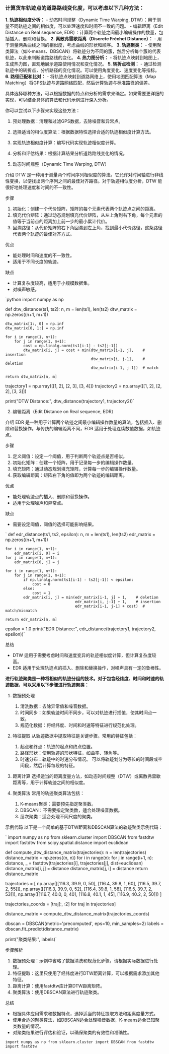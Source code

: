 ### 计算货车轨迹点的道路路线变化度，可以考虑以下几种方法：

**1. 轨迹相似度分析：**
	- 动态时间规整（Dynamic Time Warping, DTW）：用于测量不同轨迹之间的相似度，可以处理速度和时间不一致的问题。
	- 编辑距离（Edit Distance on Real sequence, EDR）：计算两个轨迹之间最小编辑操作的数量，包括插入、删除和替换。
**2. 离散弗雷歇距离（Discrete Fréchet Distance）：**
	- 用于测量两条曲线之间的相似度，考虑曲线的形状和顺序。
**3. 轨迹聚类：**
	- 使用聚类算法（如K-means、DBSCAN）将轨迹分为不同的簇，然后分析每个簇的代表轨迹，以此来判断道路路线的变化。
**4. 热力图分析：**
	- 将轨迹点映射到地图上，生成热力图，直观地展示道路使用情况和变化情况。
**5. 转折点检测：**
	- 通过检测轨迹中的转折点，分析路径的变化情况。可以使用角度变化、速度变化等指标。
**6. 路径匹配和比对：**
	- 将轨迹点映射到道路网络上，使用地图匹配算法（Map Matching）将GPS轨迹与道路网络匹配，然后计算轨迹与标准路径的偏差。

具体选择哪种方法，可以根据数据的特点和分析的需求来确定。如果需要更详细的实现，可以结合具体的算法和代码示例进行深入分析。


你可以尝试以下步骤来实现这些方法：

1. 预处理数据：清理和过滤GPS数据，去除噪音和异常点。
2. 选择适当的相似度算法：根据数据特性选择合适的轨迹相似度计算方法。
3. 实现轨迹相似度计算：编写代码实现轨迹相似度计算。
4. 分析和评估结果：根据计算结果分析道路路线变化的情况。

1. 动态时间规整（Dynamic Time Warping, DTW）

介绍
DTW 是一种用于测量两个时间序列相似度的算法。它允许对时间轴进行非线性变换，以便找出两个序列之间的最佳对齐路径。对于轨迹相似度分析，DTW 能很好地处理速度和时间的不一致性。

步骤
1. 初始化：创建一个代价矩阵，矩阵的每个元素代表两个轨迹点之间的距离。
2. 填充代价矩阵：通过动态规划填充代价矩阵，从左上角到右下角，每个元素的值等于当前点的距离加上前一步的最小累计代价。
3. 回溯路径：从代价矩阵的右下角回溯到左上角，找到最小代价路径，这条路径代表两个轨迹的最佳对齐方式。

优点
- 能处理时间和速度的不一致性。
- 适用于不同长度的轨迹。

缺点
- 计算复杂度较高，适用于小规模数据集。
- 对噪声敏感。


`python
import numpy as np

def dtw_distance(ts1, ts2):
    n, m = len(ts1), len(ts2)
    dtw_matrix = np.zeros((n+1, m+1))
    
    dtw_matrix[1:, 0] = np.inf
    dtw_matrix[0, 1:] = np.inf
    
    for i in range(1, n+1):
        for j in range(1, m+1):
            cost = np.linalg.norm(ts1[i-1] - ts2[j-1])
            dtw_matrix[i, j] = cost + min(dtw_matrix[i-1, j],    # insertion
                                          dtw_matrix[i, j-1],    # deletion
                                          dtw_matrix[i-1, j-1])  # match

    return dtw_matrix[n, m]

trajectory1 = np.array([[1, 2], [2, 3], [3, 4]])
trajectory2 = np.array([[1, 2], [2, 2], [3, 3]])

print("DTW Distance:", dtw_distance(trajectory1, trajectory2))`


2. 编辑距离（Edit Distance on Real sequence, EDR）

介绍
EDR 是一种用于计算两个轨迹之间最小编辑操作数量的算法，包括插入、删除和替换操作。与传统的编辑距离不同，EDR 适用于处理连续数值数据，如轨迹点。

步骤
1. 定义阈值：设定一个阈值，用于判断两个轨迹点是否相似。
2. 初始化矩阵：创建一个矩阵，用于记录每一步的编辑操作数量。
3. 填充矩阵：通过动态规划填充矩阵，计算每一步的编辑操作数量。
4. 获取编辑距离：矩阵右下角的值即为两个轨迹的编辑距离。

优点
- 能处理轨迹点的插入、删除和替换操作。
- 适用于处理噪声和异常点。

缺点
- 需要设定阈值，阈值的选择可能影响结果。

`
def edr_distance(ts1, ts2, epsilon):
    n, m = len(ts1), len(ts2)
    edr_matrix = np.zeros((n+1, m+1))
    
    for i in range(1, n+1):
        edr_matrix[i, 0] = i
    for j in range(1, m+1):
        edr_matrix[0, j] = j
    
    for i in range(1, n+1):
        for j in range(1, m+1):
            if np.linalg.norm(ts1[i-1] - ts2[j-1]) < epsilon:
                cost = 0
            else:
                cost = 1
            edr_matrix[i, j] = min(edr_matrix[i-1, j] + 1,    # deletion
                                   edr_matrix[i, j-1] + 1,    # insertion
                                   edr_matrix[i-1, j-1] + cost)  # match/mismatch

    return edr_matrix[n, m]

epsilon = 1.0
print("EDR Distance:", edr_distance(trajectory1, trajectory2, epsilon))`

总结
- DTW 适用于需要考虑时间和速度变异的轨迹相似度计算，但计算复杂度较高。
- EDR 适用于处理轨迹点的插入、删除和替换操作，对噪声具有一定的鲁棒性。



**进行轨迹聚类是一种将相似的轨迹分组的技术。对于包含经纬度、时间和时速的轨迹数据，可以采用以下步骤进行轨迹聚类：**

1. 数据预处理
    1. 清洗数据：去除异常值和噪音数据。
    2. 时间同步：如果轨迹时间不同步，可以对轨迹进行插值，使其时间点一致。
    3. 规范化数据：将经纬度、时间和时速等特征进行规范化处理。

2. 特征提取
    从轨迹数据中提取特征是关键步骤。常用的特征包括：
    1. 起点和终点：轨迹的起点和终点位置。
    2. 路径形状：使用轨迹的形状特征，如曲率、转角等。
    3. 时速分布：轨迹中的时速分布情况。
    可以将轨迹划分为等长的时间段或空间段，然后计算每段的特征。

3. 距离计算
    选择适当的距离度量方法，如动态时间规整（DTW）或离散弗雷歇距离等，用于计算轨迹之间的相似度。

4. 聚类算法
    常用的轨迹聚类算法包括：
    1. K-means聚类：需要预先指定聚类数。
    2. DBSCAN：不需要指定聚类数，适合处理噪音数据。
    3. 层次聚类：适合处理不同尺度的聚类。

示例代码
以下是一个简单的基于DTW距离和DBSCAN算法的轨迹聚类示例代码：

`
import numpy as np
from sklearn.cluster import DBSCAN
from fastdtw import fastdtw
from scipy.spatial.distance import euclidean

def compute_dtw_distance_matrix(trajectories):
    n = len(trajectories)
    distance_matrix = np.zeros((n, n))
    for i in range(n):
        for j in range(i+1, n):
            distance, _ = fastdtw(trajectories[i], trajectories[j], dist=euclidean)
            distance_matrix[i, j] = distance
            distance_matrix[j, i] = distance
    return distance_matrix

trajectories = [
    np.array([[116.3, 39.9, 0, 50], [116.4, 39.8, 1, 60], [116.5, 39.7, 2, 55]]),
    np.array([[116.3, 39.9, 0, 52], [116.4, 39.8, 1, 58], [116.5, 39.7, 2, 53]]),
    np.array([[116.7, 40.0, 0, 40], [116.8, 40.1, 1, 45], [116.9, 40.2, 2, 50]])
]

trajectories_coords = [traj[:, :2] for traj in trajectories]

distance_matrix = compute_dtw_distance_matrix(trajectories_coords)

dbscan = DBSCAN(metric='precomputed', eps=10, min_samples=2)
labels = dbscan.fit_predict(distance_matrix)

print("聚类结果:", labels)`

步骤解析
1. 数据预处理：示例中省略了数据清洗和规范化步骤，请根据实际数据进行处理。
2. 特征提取：这里只使用了经纬度进行DTW距离计算，可以根据需求添加其他特征。
3. 距离计算：使用fastdtw库计算DTW距离矩阵。
4. 聚类算法：使用DBSCAN算法进行轨迹聚类。

总结
- 根据具体应用需求和数据特点，选择适当的特征提取方法和距离度量方式。
- 使用合适的聚类算法，如DBSCAN适合处理噪音数据，K-means适合已知聚类数量的情况。
- 对聚类结果进行评估和验证，以确保聚类的有效性和准确性。

`import numpy as np
from sklearn.cluster import DBSCAN
from fastdtw import fastdtw`

